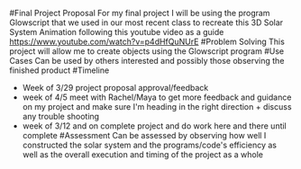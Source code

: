 #Final Project Proposal
For my final project I will be using the program Glowscript that we used in our most recent class to recreate this 3D Solar System Animation following this youtube video as a guide
https://www.youtube.com/watch?v=p4dHfQuNUrE
#Problem Solving
This project will allow me to create objects using the Glowscript program
#Use Cases
Can be used by others interested and possibly those observing the finished product
#Timeline
- Week of 3/29 project proposal approval/feedback
- week of 4/5 meet with Rachel/Maya to get more feedback and guidance on my project and make sure I'm heading in the right direction + discuss any trouble shooting
- week of 3/12 and on complete project and do work here and there until complete 
#Assessment
Can be assessed by observing how well I constructed the solar system and the programs/code's efficiency as well as the overall execution and timing of the project as a whole
